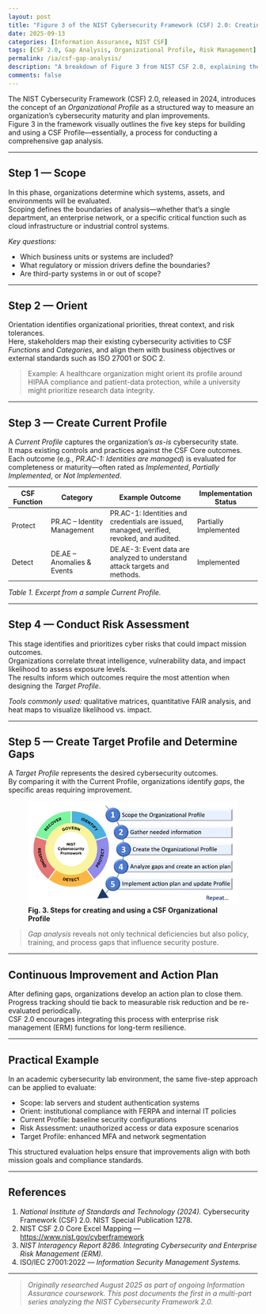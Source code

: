```yaml
---
layout: post
title: "Figure 3 of the NIST Cybersecurity Framework (CSF) 2.0: Creating and Using a CSF Organizational Profile"
date: 2025-09-13
categories: [Information Assurance, NIST CSF]
tags: [CSF 2.0, Gap Analysis, Organizational Profile, Risk Management]
permalink: /ia/csf-gap-analysis/
description: "A breakdown of Figure 3 from NIST CSF 2.0, explaining the five steps for creating and using an Organizational Profile to guide cybersecurity gap analysis."
comments: false
---
```


The NIST Cybersecurity Framework (CSF) 2.0, released in 2024, introduces the concept of an *Organizational Profile* as a structured way to measure an organization’s cybersecurity maturity and plan improvements.  
Figure 3 in the framework visually outlines the five key steps for building and using a CSF Profile—essentially, a process for conducting a comprehensive gap analysis.

---

## Step 1 — Scope

In this phase, organizations determine which systems, assets, and environments will be evaluated.  
Scoping defines the boundaries of analysis—whether that’s a single department, an enterprise network, or a specific critical function such as cloud infrastructure or industrial control systems.

*Key questions:*
- Which business units or systems are included?
- What regulatory or mission drivers define the boundaries?
- Are third-party systems in or out of scope?

---

## Step 2 — Orient

Orientation identifies organizational priorities, threat context, and risk tolerances.  
Here, stakeholders map their existing cybersecurity activities to CSF *Functions* and *Categories*, and align them with business objectives or external standards such as ISO 27001 or SOC 2.

> Example: A healthcare organization might orient its profile around HIPAA compliance and patient-data protection, while a university might prioritize research data integrity.

---

## Step 3 — Create Current Profile

A *Current Profile* captures the organization’s *as-is* cybersecurity state.  
It maps existing controls and practices against the CSF Core outcomes.  
Each outcome (e.g., *PR.AC-1: Identities are managed*) is evaluated for completeness or maturity—often rated as *Implemented*, *Partially Implemented*, or *Not Implemented*.

| CSF Function | Category | Example Outcome | Implementation Status |
|---------------|-----------|-----------------|-----------------------|
| Protect | PR.AC – Identity Management | PR.AC-1: Identities and credentials are issued, managed, verified, revoked, and audited. | Partially Implemented |
| Detect | DE.AE – Anomalies & Events | DE.AE-3: Event data are analyzed to understand attack targets and methods. | Implemented |

*Table 1. Excerpt from a sample Current Profile.*

---

## Step 4 — Conduct Risk Assessment

This stage identifies and prioritizes cyber risks that could impact mission outcomes.  
Organizations correlate threat intelligence, vulnerability data, and impact likelihood to assess exposure levels.  
The results inform which outcomes require the most attention when designing the *Target Profile*.

*Tools commonly used:* qualitative matrices, quantitative FAIR analysis, and heat maps to visualize likelihood vs. impact.

---

## Step 5 — Create Target Profile and Determine Gaps

A *Target Profile* represents the desired cybersecurity outcomes.  
By comparing it with the Current Profile, organizations identify *gaps*, the specific areas requiring improvement.

<figure>
  <img src="../assets/images/figure3.png" alt="Figure 3 Steps for creating and using a CSF Organizational Profile">
  <figcaption><strong>Fig. 3. Steps for creating and using a CSF Organizational Profile</strong></figcaption>
</figure>

> *Gap analysis* reveals not only technical deficiencies but also policy, training, and process gaps that influence security posture.

---

## Continuous Improvement and Action Plan

After defining gaps, organizations develop an action plan to close them.  
Progress tracking should tie back to measurable risk reduction and be re-evaluated periodically.  
CSF 2.0 encourages integrating this process with enterprise risk management (ERM) functions for long-term resilience.

---

## Practical Example

In an academic cybersecurity lab environment, the same five-step approach can be applied to evaluate:
- Scope: lab servers and student authentication systems  
- Orient: institutional compliance with FERPA and internal IT policies  
- Current Profile: baseline security configurations  
- Risk Assessment: unauthorized access or data exposure scenarios  
- Target Profile: enhanced MFA and network segmentation

This structured evaluation helps ensure that improvements align with both mission goals and compliance standards.

---

## References

1. *National Institute of Standards and Technology (2024).* Cybersecurity Framework (CSF) 2.0. NIST Special Publication 1278.  
2. NIST CSF 2.0 Core Excel Mapping — https://www.nist.gov/cyberframework  
3. *NIST Interagency Report 8286.* *Integrating Cybersecurity and Enterprise Risk Management (ERM).*  
4. ISO/IEC 27001:2022 — *Information Security Management Systems.*

---

> *Originally researched August 2025 as part of ongoing Information Assurance coursework. This post documents the first in a multi-part series analyzing the NIST Cybersecurity Framework 2.0.*
